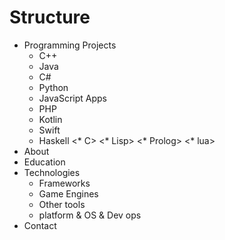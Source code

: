 # Structure

* Programming Projects
    * C++
    * Java
    * C#
    * Python
    * JavaScript Apps
    * PHP
    * Kotlin
    * Swift
    * Haskell
    <* C>
    <* Lisp>
    <* Prolog>
    <* lua>
* About
* Education
* Technologies
    * Frameworks
    * Game Engines
    * Other tools
    * platform & OS & Dev ops
* Contact
